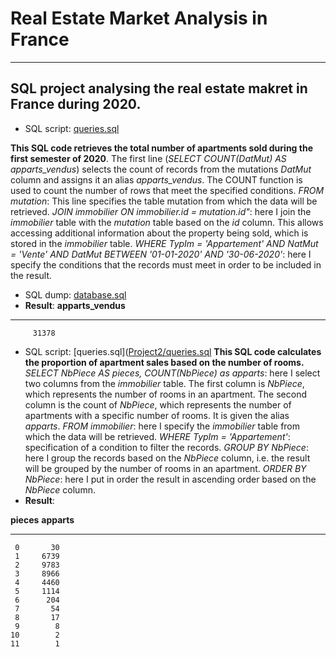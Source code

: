 # Real Estate Market Analysis in France
--------------------------------------------------------------
## SQL project analysing the real estate makret in France during 2020.
 
- SQL script: [queries.sql]([Project2/queries.sql](https://github.com/Praemuntiacus/Real_Estate_Market_Analysis/blob/main/query1.sql))

**This SQL code retrieves the total number of apartments sold during the first semester of 2020**. The first line (*SELECT COUNT(DatMut) AS apparts_vendus*) selects the count of records from the mutations *DatMut* column and assigns it an alias *apparts_vendus*. The COUNT function is used to count the number of rows that meet the specified conditions. *FROM mutation*: This line specifies the table mutation from which the data will be retrieved. *JOIN immobilier ON immobilier.id = mutation.id"*: here I join the *immobilier* table with the *mutation* table based on the *id* column. This allows accessing additional information about the property being sold, which is stored in the *immobilier* table. *WHERE TypIm = 'Appartement' AND NatMut = 'Vente' AND DatMut BETWEEN '01-01-2020' AND '30-06-2020'*: here I specify the conditions that the records must meet in order to be included in the result.

- SQL dump: [database.sql](Project2/database.sql)
- **Result**:
**apparts_vendus**
______________
         31378

- SQL script: [queries.sql]([Project2/queries.sql]([https://github.com/Praemuntiacus/Roman_Portfolio/blob/main/query2.sql])
**This SQL code calculates the proportion of apartment sales based on the number of rooms.** *SELECT NbPiece AS pieces, COUNT(NbPiece) as apparts*: here I select two columns from the *immobilier* table. The first column is *NbPiece*, which represents the number of rooms in an apartment. The second column is the count of *NbPiece*, which represents the number of apartments with a specific number of rooms. It is given the alias *apparts*. *FROM immobilier*: here I specify the *immobilier* table from which the data will be retrieved. *WHERE TypIm = 'Appartement'*: specification of a condition to filter the records. *GROUP BY NbPiece*: here I group the records based on the *NbPiece* column, i.e. the result will be grouped by the number of rooms in an apartment. *ORDER BY NbPiece*: here I put in order the result in ascending order based on the *NbPiece* column.
- **Result**:

**pieces**  **apparts**
------  -------
     0       30
     1     6739
     2     9783
     3     8966
     4     4460
     5     1114
     6      204
     7       54
     8       17
     9        8
    10        2
    11        1

